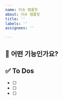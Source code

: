 ```yaml
---
name: 이슈 템플릿
about: 이슈 템플릿
title: ''
labels: ''
assignees: ''

---
```


## 💚 어떤 기능인가요?

## ✅ To Dos

- [ ]
- [ ]
- [ ]
